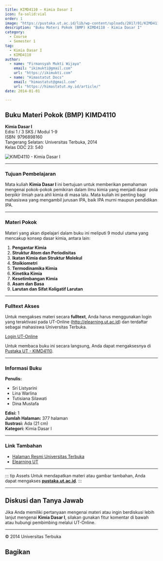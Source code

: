 ```yaml
--- 
title: KIMD4110 – Kimia Dasar I
icon: fa-solid:vial
order: 1
image: "https://pustaka.ut.ac.id/lib/wp-content/uploads/2017/01/KIMD4110-214x300.jpg"
description: "Buku Materi Pokok (BMP) KIMD4110 - Kimia Dasar I"
category:
  - Course
  - Semester 1
tag:
  - Kimia Dasar I
  - KIMD4110
author:
  - name: "Firmansyah Mukti Wijaya"
    email: "ikimukti@gmail.com"
    url: "https://ikimukti.com"
  - name: "Himastatut Docs"
    email: "himastatut@gmail.com"
    url: "https://himastatut.my.id/article/"
date: 2014-01-01

--- 
```


## Buku Materi Pokok (BMP) KIMD4110

**Kimia Dasar I**  
Edisi 1 / 3 SKS / Modul 1-9  
ISBN: 9796898160  
Tangerang Selatan: Universitas Terbuka, 2014  
Kelas DDC 23: 540  

![KIMD4110 - Kimia Dasar I](https://pustaka.ut.ac.id/lib/wp-content/uploads/2017/01/KIMD4110-214x300.jpg)

--- 

### Tujuan Pembelajaran

Mata kuliah **Kimia Dasar I** ini bertujuan untuk memberikan pemahaman mengenai pokok-pokok pemikiran dalam ilmu kimia yang menjadi dasar pola berpikir ilmiah para ahli kimia di masa lalu. Mata kuliah ini penting bagi mahasiswa yang mengambil jurusan IPA, baik IPA murni maupun pendidikan IPA.

--- 

### Materi Pokok

Materi yang akan dipelajari dalam buku ini meliputi 9 modul utama yang mencakup konsep dasar kimia, antara lain:

1. **Pengantar Kimia**
2. **Struktur Atom dan Periodisitas**
3. **Ikatan Kimia dan Struktur Molekul**
4. **Stoikiometri**
5. **Termodinamika Kimia**
6. **Kinetika Kimia**
7. **Kesetimbangan Kimia**
8. **Asam dan Basa**
9. **Larutan dan Sifat Koligatif Larutan**

--- 

### Fulltext Akses

Untuk mengakses materi secara **fulltext**, Anda harus menggunakan login yang teraktivasi pada UT-Online (http://elearning.ut.ac.id) dan terdaftar sebagai mahasiswa Universitas Terbuka.

[Login UT-Online](http://elearning.ut.ac.id)

Untuk membaca buku ini secara langsung, Anda dapat mengaksesnya di [Pustaka UT - KIMD4110](https://pustaka.ut.ac.id/lib/kimd4110-kimia-dasar-i/).

--- 

### Informasi Buku

**Penulis:**
- Sri Listyarini
- Lina Warlina
- Tutisiana Silawati
- Dina Mustafa

**Edisi:** 1  
**Jumlah Halaman:** 377 halaman  
**Ilustrasi:** Ada (21 cm)  
**Kategori:** Kimia Dasar I

--- 

### Link Tambahan

- [Halaman Resmi Universitas Terbuka](https://www.ut.ac.id)
- [Elearning UT](http://elearning.ut.ac.id)

--- 

::: tip Assets
Untuk mendapatkan materi atau gambar tambahan, Anda dapat mengakses **[pustaka.ut.ac.id](https://pustaka.ut.ac.id)**.
:::

--- 

## Diskusi dan Tanya Jawab

Jika Anda memiliki pertanyaan mengenai materi atau ingin berdiskusi lebih lanjut mengenai **Kimia Dasar I**, silakan gunakan fitur komentar di bawah atau hubungi pembimbing melalui UT-Online.

--- 

<footer>
  <p>© 2014 Universitas Terbuka</p>
</footer>


## Bagikan
<Share colorful />
<GitContributors />
<GitChangelog />
